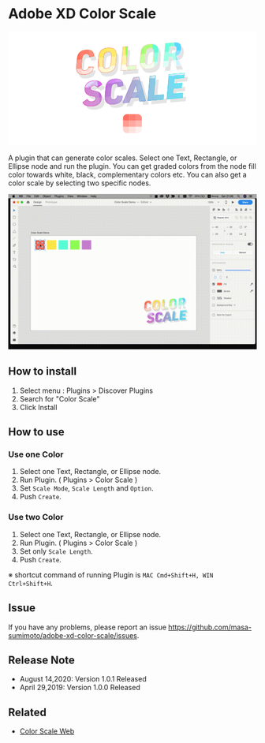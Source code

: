 # Adobe XD Color Scale

![mainvisual](https://github.com/masa-sumimoto/adobe-xd-color-scale/blob/master/assets/images/mainvisual.png)

A plugin that can generate color scales. Select one Text, Rectangle, or Ellipse node and run the plugin. You can get graded colors from the node fill color towards white, black, complementary colors etc. You can also get a color scale by selecting two specific nodes.

![operation-example](https://github.com/masa-sumimoto/adobe-xd-color-scale/blob/master/assets/images/operation-example.gif)

## How to install

1. Select menu : Plugins > Discover Plugins
2. Search for "Color Scale"
3. Click Install

## How to use

### Use one Color

1. Select one Text, Rectangle, or Ellipse node.
2. Run Plugin. ( Plugins > Color Scale )
3. Set `Scale Mode`, `Scale Length` and `Option`.
4. Push `Create`.

### Use two Color

1. Select one Text, Rectangle, or Ellipse node.
2. Run Plugin. ( Plugins > Color Scale )
3. Set only `Scale Length`.
4. Push `Create`.

※ shortcut command of running Plugin is `MAC Cmd+Shift+H, WIN Ctrl+Shift+H`.

## Issue

If you have any problems, please report an issue https://github.com/masa-sumimoto/adobe-xd-color-scale/issues.

## Release Note

- August 14,2020: Version 1.0.1 Released
- April 29,2019: Version 1.0.0 Released

## Related

- [Color Scale Web](https://color-scale.masa-sumimoto.com/)
